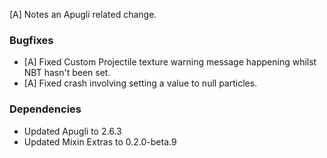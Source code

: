 [A] Notes an Apugli related change.

### Bugfixes
- [A] Fixed Custom Projectile texture warning message happening whilst NBT hasn't been set.
- [A] Fixed crash involving setting a value to null particles.

### Dependencies
- Updated Apugli to 2.6.3
- Updated Mixin Extras to 0.2.0-beta.9